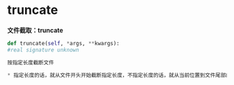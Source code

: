 # truncate

**文件截取：truncate**

```python
def truncate(self, *args, **kwargs):
#real signature unknown

按指定长度截断文件

* 指定长度的话，就从文件开头开始截断指定长度，不指定长度的话，就从当前位置到文件尾部的内容全去掉。
```
